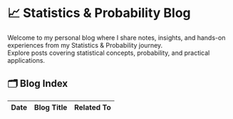 # 📈 Statistics & Probability Blog

Welcome to my personal blog where I share notes, insights, and hands-on experiences from my Statistics & Probability journey.  
Explore posts covering statistical concepts, probability, and practical applications.

## 🗂️ Blog Index

| Date       | Blog Title           | Related To        |
|------------|---------------------|-------------------|

